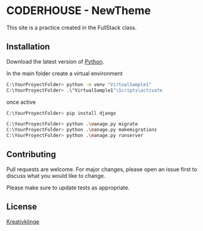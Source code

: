 # CODERHOUSE - NewTheme

This site is a practice created in the FullStack class.

## Installation

Download the latest version of [Python](https://www.python.org/).

In the main folder create a virtual environment

```bash
C:\YourProyectFolder> python -m venv "VirtualSample1"
C:\YourProyectFolder> .\"VirtualSample1"\Scripts\activate
```
once active

```bash
C:\YourProyectFolder> pip install django
```

```bash
C:\YourProyectFolder> python .\manage.py migrate
C:\YourProyectFolder> python .\manage.py makemigrations
C:\YourProyectFolder> python .\manage.py runserver
```

## Contributing

Pull requests are welcome. For major changes, please open an issue first
to discuss what you would like to change.

Please make sure to update tests as appropriate.

## License
[Kreativklinge](wa.me/5492615752596)
